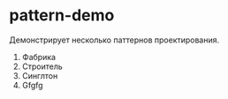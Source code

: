 # pattern-demo

Демонстрирует несколько паттернов проектирования.
1. Фабрика
2. Строитель
3. Синглтон
4. Gfgfg
